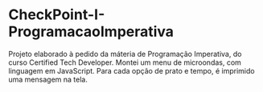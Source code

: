 # CheckPoint-I-ProgramacaoImperativa

Projeto elaborado à pedido da máteria de Programação Imperativa, do curso Certified Tech Developer.
Montei um menu de microondas, com linguagem em JavaScript.
Para cada opção de prato e tempo, é imprimido uma mensagem na tela.
